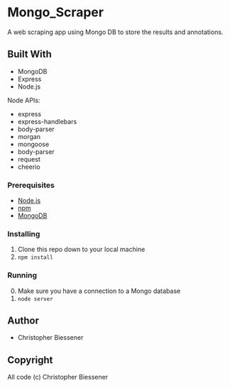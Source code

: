# Mongo_Scraper
A web scraping app using Mongo DB to store the results and annotations.

## Built With

* MongoDB
* Express
* Node.js

Node APIs:
* express
* express-handlebars
* body-parser
* morgan
* mongoose
* body-parser
* request
* cheerio

### Prerequisites

- [Node.js](https://nodejs.org/en/)
- [npm](https://www.npmjs.com)
- [MongoDB](https://www.mongodb.com)

### Installing

1. Clone this repo down to your local machine
2. `npm install`

### Running

0. Make sure you have a connection to a Mongo database
1. `node server`

## Author

* Christopher Biessener

## Copyright

All code (c) Christopher Biessener
